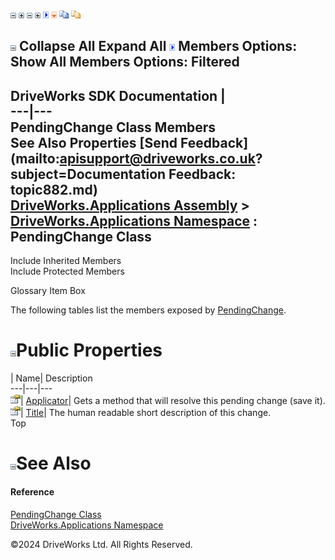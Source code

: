 ![](dotnetimages/collapse.gif) ![](dotnetimages/expand.gif) ![](dotnetimages/collapse.gif) ![](dotnetimages/expand.gif) ![](dotnetimages/drpdown.gif) ![](dotnetimages/drpdown_orange.gif) ![](dotnetimages/copycode.gif) ![](dotnetimages/copycodeHighlight.gif)

![](dotnetimages/collapse.gif) Collapse All Expand All ![](dotnetimages/drpdown.gif) Members Options: Show All  Members Options: Filtered   
---  
DriveWorks SDK Documentation  |   
---|---  
PendingChange Class Members   
See Also Properties [Send Feedback](mailto:apisupport@driveworks.co.uk?subject=Documentation Feedback: topic882.md)  
[DriveWorks.Applications Assembly](topic13.md) > [DriveWorks.Applications Namespace](topic16.md) : PendingChange Class  
---  
  
Include Inherited Members    
Include Protected Members  


Glossary Item Box

The following tables list the members exposed by [PendingChange](topic882.md).

# ![](dotnetimages/collapse.gif)Public Properties

| Name| Description  
---|---|---  
![Public Property](dotnetimages/publicProperty.gif)| [Applicator](topic888.md)| Gets a method that will resolve this pending change (save it).   
![Public Property](dotnetimages/publicProperty.gif)| [Title](topic889.md)| The human readable short description of this change.   
Top

# ![](dotnetimages/collapse.gif)See Also

#### Reference

[PendingChange Class](topic882.md)   
[DriveWorks.Applications Namespace](topic16.md)

©2024 DriveWorks Ltd. All Rights Reserved.

